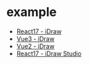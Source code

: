 # example


- [React17 - iDraw](./packages/react17)
- [Vue3 - iDraw](./packages/vue3)
- [Vue2 - iDraw](./packages/vue2)
- [React17 - iDraw Studio](./packages/react17-studio)